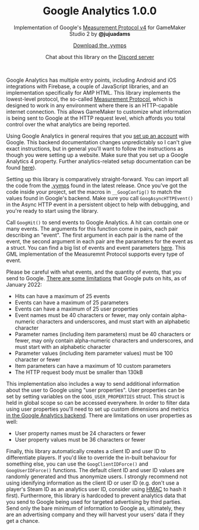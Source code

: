 <h1 align="center">Google Analytics 1.0.0</h1>

<p align="center">Implementation of Google's <a href="https://developers.google.com/analytics/devguides/collection/protocol/ga4">Measurement Protocol v4</a> for GameMaker Studio 2 by <b>@jujuadams</b></p>

<p align="center"><a href="https://github.com/JujuAdams/GoogleAnalytics/releases/">Download the .yymps</a></p>
<p align="center">Chat about this library on the <a href="https://discord.gg/8krYCqr">Discord server</a></p>

&nbsp;

Google Analytics has multiple entry points, including Android and iOS integrations with Firebase, a couple of JavaScript libraries, and an implementation specifically for AMP HTML. This library implements the lowest-level protocol, the so-called [Measurement Protocol](https://developers.google.com/analytics/devguides/collection/protocol/v1), which is designed to work in any environment where there is an HTTP-capable internet connection. This allows GameMaker to customize what information is being sent to Google at the HTTP request level, which affords you total control over the what analytics are being reported.

Using Google Analytics in general requires that you [set up an account](https://support.google.com/analytics/answer/9304153?hl=en&ref_topic=9303319) with Google. This backend documentation changes unpredictably so I can't give exact instructions, but in general you'll want to follow the instructions as though you were setting up a website. Make sure that you set up a Google Analytics 4 property. Further analytics-related setup documentation can be found [here](https://support.google.com/analytics/topic/9303319?hl=en&ref_topic=9143232)).

Setting up this library is comparatively straight-forward. You can import all the code from the [.yymps]() found in the latest release. Once you've got the code inside your project, set the macros in `__GoogConfig()` to match the values found in Google's backend. Make sure you call `GoogAsyncHTTPEvent()` in the Async HTTP event in a persistent object to help with debugging, and you're ready to start using the library.

Call `GoogHit()` to send events to Google Analytics. A hit can contain one or many events. The arguments for this function come in pairs, each pair describing an "event". The first argument in each pair is the name of the event, the second argument in each pair are the parameters for the event as a struct. You can find a big list of events and event parameters [here](https://developers.google.com/analytics/devguides/collection/protocol/ga4/reference/events). This GML implementation of the Measuremnt Protocol supports every type of event.

Please be careful with what events, and the quantity of events, that you send to Google. [There are some limitations](https://developers.google.com/analytics/devguides/collection/protocol/ga4/sending-events?client_type=gtag) that Google puts on hits, as of January 2022:
- Hits can have a maximum of 25 events
- Events can have a maximum of 25 parameters
- Events can have a maximum of 25 user properties
- Event names must be 40 characters or fewer, may only contain alpha-numeric characters and underscores, and must start with an alphabetic character
- Parameter names (including item parameters) must be 40 characters or fewer, may only contain alpha-numeric characters and underscores, and must start with an alphabetic character
- Parameter values (including item parameter values) must be 100 character or fewer
- Item parameters can have a maximum of 10 custom parameters
- The HTTP request body must be smaller than 130kB

This implementation also includes a way to send additional information about the user to Google using "user properties". User properties can be set by setting variables on the `GOOG_USER_PROPERTIES` struct. This struct is held in global scope so can be accessed everywhere. In order to filter data using user properties you'll need to set up custom dimensions and metrics [in the Google Analytics backend](https://support.google.com/analytics/answer/10075209?visit_id=637773252533763572-1115991491&rd=1). There are limitations on user properties as well:
- User property names must be 24 characters or fewer
- User property values must be 36 characters or fewer

Finally, this library automatically creates a client ID and user ID to differentiate players. If you'd like to override the in-built behaviour for something else, you can use the `GoogClientIDForce()` and `GoogUserIDForce()` functions. The default client ID and user ID values are randomly generated and thus anonymize users. I strongly recommend not using idenifying information as the client ID or user ID (e.g. don't use a player's Steam ID as an analytics user ID, consider using [HMAC](https://github.com/JujuAdams/SHA-and-HMAC) to hash it first). Furthermore, this library is hardcoded to prevent analytics data that you send to Google being used for targeted advertising by third parties. Send only the bare minimum of information to Google as, ultimately, they are an advertising company and they will harvest your users' data if they get a chance.
